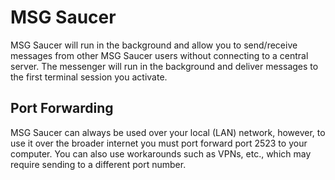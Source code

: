# MSG Saucer
MSG Saucer will run in the background and allow you to send/receive messages from other MSG Saucer users without connecting to a central server. The messenger will run in the background and deliver messages to the first terminal session you activate.

## Port Forwarding
MSG Saucer can always be used over your local (LAN) network, however, to use it over the broader internet you must port forward port 2523 to your computer. You can also use workarounds such as VPNs, etc., which may require sending to a different port number.
